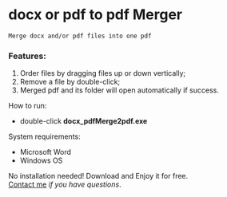 # docx or pdf to pdf Merger
	Merge docx and/or pdf files into one pdf

### Features:
1. Order files by dragging files up or down vertically;
2. Remove a file by double-click;
3. Merged pdf and its folder will open automatically if success.

How to run:
- double-click **docx_pdfMerge2pdf.exe**
	
System requirements:
- Microsoft Word
- Windows OS

No installation needed! Download and Enjoy it for free.\
[Contact me](https://www.linkedin.com/in/qiangliu427/) *if you have questions*.
